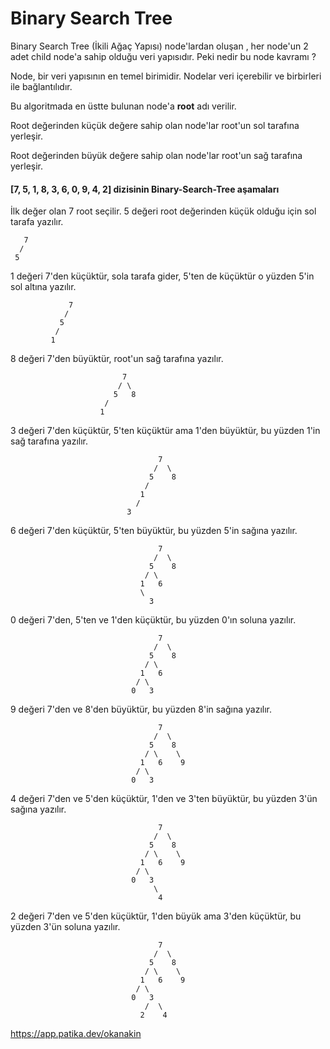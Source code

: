 # Binary Search Tree

Binary Search Tree (İkili Ağaç Yapısı) node'lardan oluşan , her node'un 2 adet child node'a sahip olduğu veri yapısıdır.
Peki nedir bu node kavramı ?

Node, bir veri yapısının en temel birimidir.
Nodelar veri içerebilir ve birbirleri ile bağlantılıdır.

Bu algoritmada en üstte bulunan node'a **root** adı verilir.

Root değerinden küçük değere sahip olan node'lar root'un sol tarafına yerleşir.

Root değerinden büyük değere sahip olan node'lar root'un sağ tarafına yerleşir.


#### [7, 5, 1, 8, 3, 6, 0, 9, 4, 2] dizisinin Binary-Search-Tree aşamaları

İlk değer olan 7 root seçilir. 5 değeri root değerinden küçük olduğu için sol tarafa yazılır.

       7
      / 
     5

1 değeri 7'den küçüktür, sola tarafa gider, 5'ten de küçüktür o yüzden 5'in sol altına yazılır.

                 7
                /
               5
              /
             1    

8 değeri 7'den büyüktür, root'un sağ tarafına yazılır.

                             7
                            / \
                           5   8
                         /      
                        1

3 değeri 7'den küçüktür, 5'ten küçüktür ama 1'den büyüktür, bu yüzden 1'in sağ tarafına yazılır.

                                     7
                                    /  \
                                   5    8
                                  /
                                 1
                                /
                              3

6 değeri 7'den küçüktür, 5'ten büyüktür, bu yüzden 5'in sağına yazılır.

                                     7
                                    /  \
                                   5    8
                                  / \
                                 1   6
                                 \
                                   3 

0 değeri 7'den, 5'ten ve 1'den küçüktür, bu yüzden 0'ın soluna yazılır.


                                     7
                                    /  \
                                   5    8
                                  / \
                                 1   6
                                / \
                               0   3

9 değeri 7'den ve 8'den büyüktür, bu yüzden 8'in sağına yazılır.

                                     7
                                    /  \
                                   5    8
                                  / \    \
                                 1   6    9
                                / \
                               0   3

4 değeri 7'den ve 5'den küçüktür, 1'den ve 3'ten büyüktür, bu yüzden 3'ün sağına yazılır.


                                     7
                                    /  \
                                   5    8
                                  / \    \
                                 1   6    9
                                / \
                               0   3
                                    \
                                     4

2 değeri 7'den ve 5'den küçüktür, 1'den büyük ama 3'den küçüktür, bu yüzden 3'ün soluna yazılır.

                                     7
                                    /  \
                                   5    8
                                  / \    \
                                 1   6    9
                                / \
                               0   3
                                  /  \
                                 2    4

https://app.patika.dev/okanakin